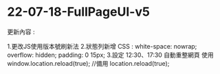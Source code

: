 # 22-07-18-FullPageUI-v5

更新內容 :

1.更改JS使用版本號刷新法
2.狀態列新增 CSS :
  white-space: nowrap;
  overflow: hidden;
  padding: 0 15px;
3.設定 12:30、17:30 自動重整網頁
  使用 window.location.reload(true);
  //備用 location.reload(true);
